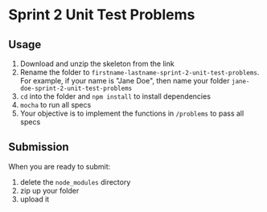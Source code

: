 # Sprint 2 Unit Test Problems

## Usage 

1. Download and unzip the skeleton from the link
2. Rename the folder to `firstname-lastname-sprint-2-unit-test-problems`. For
   example, if your name is "Jane Doe", then name your folder
   `jane-doe-sprint-2-unit-test-problems`
3. `cd` into the folder and `npm install` to install dependencies
4. `mocha` to run all specs
5. Your objective is to implement the functions in `/problems` to pass all specs

## Submission

When you are ready to submit:

1. delete the `node_modules` directory
2. zip up your folder
3. upload it